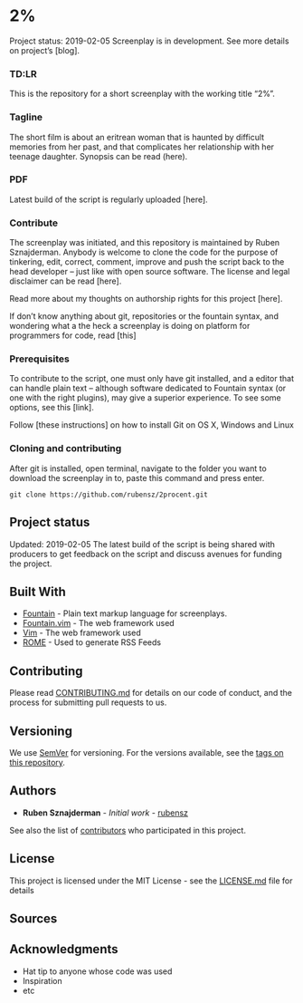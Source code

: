 # 2%


Project status: 2019-02-05 Screenplay is in development. See more details on project’s [blog].

### TD:LR

This is the repository for a short screenplay with the working title “2%”. 

### Tagline

The short film is about an eritrean woman that is haunted by difficult memories from her past, and that complicates her relationship with her teenage daughter. Synopsis can be read (here).

### PDF

Latest build of the script is regularly uploaded [here].  

### Contribute

The screenplay was initiated, and this repository is maintained by Ruben Sznajderman. Anybody is welcome to clone the code for the purpose of tinkering, edit, correct, comment, improve and push the script back to the head developer – just like with open source software. The license and legal disclaimer can be read [here]. 

Read more about my thoughts on authorship rights for this project [here].

If don’t know anything about git, repositories or the fountain syntax, and wondering what a the heck a screenplay is doing on platform for programmers for code, read [this]

### Prerequisites

To contribute to the script, one must only have git installed, and a editor that can handle plain text – although software dedicated to Fountain syntax (or one with the right plugins), may give a superior experience. To see some options, see this [link].

Follow [these instructions] on how to install Git on OS X, Windows and Linux

### Cloning  and contributing

After git is installed, open terminal, navigate to the folder you want to download the screenplay in to, paste this command and press enter. 

```
git clone https://github.com/rubensz/2procent.git  
```

## Project status
Updated: 2019-02-05 The latest build of the script is being shared with producers to get feedback on the script and discuss avenues for  funding the project.

## Built With

* [Fountain](https://maven.apache.org/) - Plain text markup language for screenplays.
* [Fountain.vim](https://www.vim.org/download.php) - The web framework used
* [Vim](https://www.vim.org/download.php) - The web framework used
* [ROME](https://rometools.github.io/rome/) - Used to generate RSS Feeds

## Contributing

Please read [CONTRIBUTING.md](https://gist.github.com/PurpleBooth/b24679402957c63ec426) for details on our code of conduct, and the process for submitting pull requests to us.

## Versioning

We use [SemVer](http://semver.org/) for versioning. For the versions available, see the [tags on this repository](https://github.com/your/project/tags). 

## Authors

* **Ruben Sznajderman** - *Initial work* - [rubensz](https://github.com/PurpleBooth)

See also the list of [contributors](https://github.com/your/project/contributors) who participated in this project.

## License

This project is licensed under the MIT License - see the [LICENSE.md](LICENSE.md) file for details


## Sources


## Acknowledgments

* Hat tip to anyone whose code was used
* Inspiration
* etc













